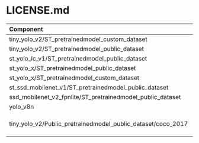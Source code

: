 # LICENSE.md

| Component                            | License              | Copyright |
|:---------                            |:-------              |:----------|
| tiny_yolo_v2/ST_pretrainedmodel_custom_dataset  | [SLA0044](./tiny_yolo_v2/ST_pretrainedmodel_custom_dataset/LICENSE.md)               | STMicroelectronics  |
| tiny_yolo_v2/ST_pretrainedmodel_public_dataset  | [SLA0044](./tiny_yolo_v2/ST_pretrainedmodel_public_dataset/LICENSE.md)               | STMicroelectronics  |
| st_yolo_lc_v1/ST_pretrainedmodel_public_dataset  | [SLA0044](./st_yolo_lc_v1/ST_pretrainedmodel_public_dataset/LICENSE.md)               | STMicroelectronics  |
| st_yolo_x/ST_pretrainedmodel_public_dataset  | [SLA0044](./st_yolo_x/ST_pretrainedmodel_public_dataset/LICENSE.md)               | STMicroelectronics  |
| st_yolo_x/ST_pretrainedmodel_custom_dataset  | [SLA0044](./st_yolo_x/ST_pretrainedmodel_custom_dataset/LICENSE.md)               | STMicroelectronics  |
| st_ssd_mobilenet_v1/ST_pretrainedmodel_public_dataset  | [SLA0044](./st_ssd_mobilenet_v1/ST_pretrainedmodel_public_dataset/LICENSE.md)               | STMicroelectronics  |
| ssd_mobilenet_v2_fpnlite/ST_pretrainedmodel_public_dataset  | [SLA0044](./ssd_mobilenet_v2_fpnlite/ST_pretrainedmodel_public_dataset/LICENSE.md)               | STMicroelectronics  |
| yolo_v8n  | [SLA0044](./yolo_v8n/LICENSE.md)               | STMicroelectronics  |
| tiny_yolo_v2/Public_pretrainedmodel_public_dataset/coco_2017  | [Apache License 2.0](./tiny_yolo_v2/Public_pretrainedmodel_public_dataset/coco_2017/LICENSE.md)               | Public domain  |

